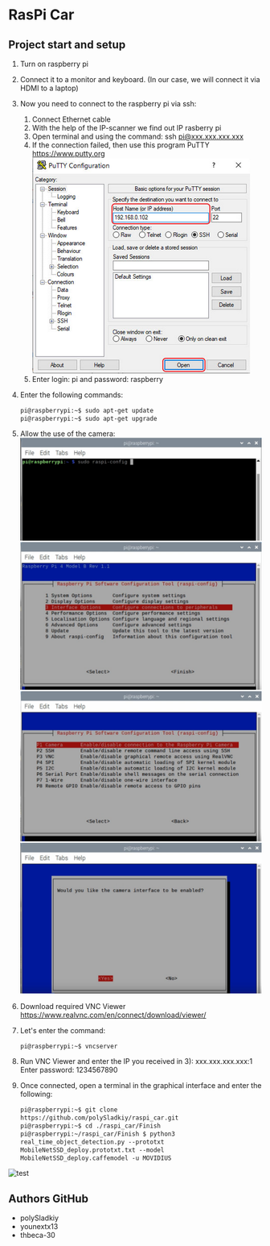 # RasPi Car #
## Project start and setup ##
1.	Turn on raspberry pi

2.	Connect it to a monitor and keyboard. (In our case, we will connect it via HDMI to a laptop)

3.	Now you need to connect to the raspberry pi via ssh:          	
	1.	Connect Ethernet cable   
	2.	With the help of the IP-scanner we find out IP rasberry pi     
	3.	Open terminal and using the command: ssh pi@xxx.xxx.xxx.xxx     
	4.	If the connection failed, then use this program PuTTY https://www.putty.org   
		![ssh1](./img_in_redme/ssh1.png)   
	5.	Enter login: pi and password: raspberry   
	
4.	Enter the following commands:
	```console
	pi@raspberrypi:~$ sudo apt-get update 
	pi@raspberrypi:~$ sudo apt-get upgrade
	```
	
5.	Allow the use of the camera:
	![Cam1](./img_in_redme/Cam1.png)   
	![Cam2](./img_in_redme/Cam2.png)   
	![Cam3](./img_in_redme/Cam3.png)   
	![Cam4](./img_in_redme/Cam4.png)   
	
6.	Download required VNC Viewer  https://www.realvnc.com/en/connect/download/viewer/

7.	Let's enter the command: 
	```console
	pi@raspberrypi:~$ vncserver
	```
	
8.	Run VNC Viewer and enter the IP you received in 3): xxx.xxx.xxx.xxx:1   
	Enter password: 1234567890
	
9.	Once connected, open a terminal in the graphical interface and enter the following:
	
	  ```console
	  pi@raspberrypi:~$ git clone https://github.com/polySladkiy/raspi_car.git
	  pi@raspberrypi:~$ cd ./raspi_car/Finish
	  pi@raspberrypi:~/raspi_car/Finish $ python3 real_time_object_detection.py --prototxt MobileNetSSD_deploy.prototxt.txt --model MobileNetSSD_deploy.caffemodel -u MOVIDIUS
	  ```
![test](./img_in_redme/test.gif)
## Authors GitHub ##

-	polySladkiy
-	younextx13
-	thbeca-30

